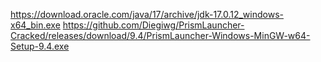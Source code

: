 https://download.oracle.com/java/17/archive/jdk-17.0.12_windows-x64_bin.exe
https://github.com/Diegiwg/PrismLauncher-Cracked/releases/download/9.4/PrismLauncher-Windows-MinGW-w64-Setup-9.4.exe
